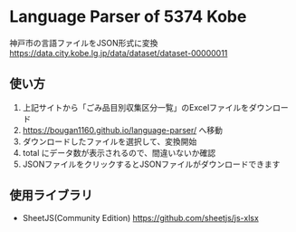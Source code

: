 # Language Parser of 5374 Kobe
神戸市の言語ファイルをJSON形式に変換  
https://data.city.kobe.lg.jp/data/dataset/dataset-00000011

## 使い方
1. 上記サイトから「ごみ品目別収集区分一覧」のExcelファイルをダウンロード
1. https://bougan1160.github.io/language-parser/ へ移動
1. ダウンロードしたファイルを選択して、変換開始
1. total にデータ数が表示されるので、間違いないか確認
1. JSONファイルをクリックするとJSONファイルがダウンロードできます

## 使用ライブラリ
* SheetJS(Community Edition) https://github.com/sheetjs/js-xlsx